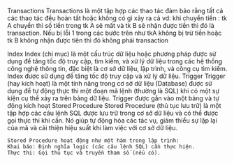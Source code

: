Transactions 
    Transactions là một tập hợp các thao tác đảm bảo rằng tất cả các thao tác đều hoàn tất hoặc không có gì xảy ra cả
    vd: khi chuyển tiền :
    tk A chuyển thì số tiền trong tk A sẽ mất và tk B sẽ nhận được tiền thì đó là transaction. Nếu bị lỗi 1 trong các bước trên như tkA không bị trừ tiền hoặc
    tk B không nhận được tiên thì đó không phải transaction

Index
    Index (chỉ mục) là một cấu trúc dữ liệu hoặc phương pháp được sử dụng để tăng tốc độ truy cập, tìm kiếm, và xử lý dữ liệu trong các hệ thống công nghệ thông 
    tin, đặc biệt là cơ sở dữ liệu, lập trình, và công cụ tìm kiếm.
    Index được sử dụng để tăng tốc độ truy cập và xử lý dữ liệu.
Trigger 
    Trigger (hay kích hoạt) là một tính năng trong cơ sở dữ liệu (Database) được sử dụng để tự động thực thi một đoạn mã lệnh (thường là SQL) khi có một sự kiện 
    cụ thể xảy ra trên bảng dữ liệu.
    Trigger được gắn vào một bảng và tự động kích hoạt 
Stored Procedure
    Stored Procedure (thủ tục lưu trữ) là một tập hợp các câu lệnh SQL được lưu trữ trong cơ sở dữ liệu và có thể được gọi thực thi khi cần. Nó giúp tự động hóa các 
    tác vụ, giảm thiểu sự lặp lại của mã và cải thiện hiệu suất khi làm việc với cơ sở dữ liệu. 
    
    Stored Procedure hoạt động như một hàm trong lập trình:
    Khai báo: Định nghĩa logic (các câu lệnh SQL) cần thực hiện.
    Thực thi: Gọi thủ tục và truyền tham số (nếu có).
